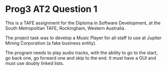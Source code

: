 
# Prog3 AT2 Question 1
This is a TAFE assignment for the Diploma in Software Development, at the South Metropolitan TAFE,
Rockingham, Western Australia.

The project task was to develop a Music Player for all staff to use at
Jupiter Mining Corporation (a fake business entity).

The program needs to play audio tracks, with the ability to go to the
start, go back one, go forward one and skip to the end.  It must have a GUI
and must use doubly linked lists.
